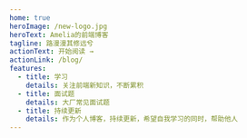 ```yaml
---
home: true
heroImage: /new-logo.jpg
heroText: Amelia的前端博客
tagline: 路漫漫其修远兮
actionText: 开始阅读 →
actionLink: /blog/
features:
  - title: 学习
    details: 关注前端新知识，不断累积
  - title: 面试题
    details: 大厂常见面试题
  - title: 持续更新
    details: 作为个人博客，持续更新，希望自我学习的同时，帮助他人
---
```


